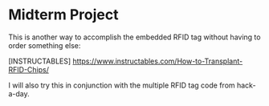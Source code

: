 # Midterm Project  

This is another way to accomplish the embedded RFID tag without having to order something else:

[INSTRUCTABLES] <https://www.instructables.com/How-to-Transplant-RFID-Chips/>  

I will also try this in conjunction with the multiple RFID tag code from hack-a-day.  
